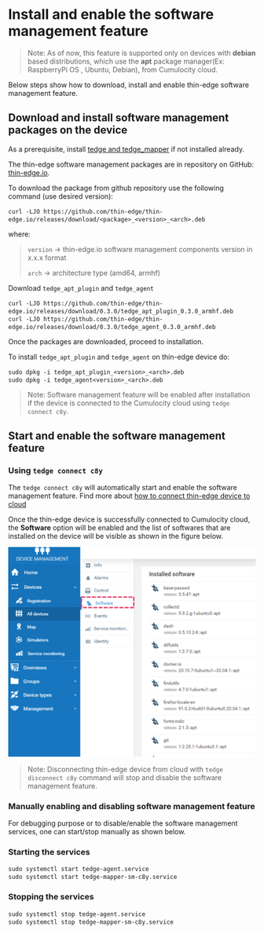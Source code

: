 # Install and enable the software management feature

> Note: As of now, this feature is supported only on devices with **debian** based
 distributions, which use the **apt** package manager(Ex: RaspberryPi OS , Ubuntu, Debian), from Cumulocity cloud.

Below steps show how to download, install and enable thin-edge software management feature.

## Download and install software management packages on the device

As a prerequisite, install [tedge and tedge_mapper](../howto-guides/002_installation.md) if not installed already. 

The thin-edge software management packages are in repository on GitHub: [thin-edge.io](https://github.com/thin-edge/thin-edge.io/releases).

To download the package from github repository use the following command (use desired version):

```shell
curl -LJO https://github.com/thin-edge/thin-edge.io/releases/download/<package>_<version>_<arch>.deb
```

where:
> `version` -> thin-edge.io software management components version in x.x.x format
>
> `arch` -> architecture type (amd64, armhf)

Download `tedge_apt_plugin` and `tedge_agent`

```shell
curl -LJO https://github.com/thin-edge/thin-edge.io/releases/download/0.3.0/tedge_apt_plugin_0.3.0_armhf.deb
curl -LJO https://github.com/thin-edge/thin-edge.io/releases/download/0.3.0/tedge_agent_0.3.0_armhf.deb
```

Once the packages are downloaded, proceed to installation.

To install `tedge_apt_plugin` and `tedge_agent` on thin-edge device do:

```shell
sudo dpkg -i tedge_apt_plugin_<version>_<arch>.deb
sudo dpkg -i tedge_agent<version>_<arch>.deb
```

> Note: Software management feature will be enabled after installation if the device
is connected to the Cumulocity cloud using `tedge connect c8y`.

## Start and enable the software management feature

### Using `tedge connect c8y`

The `tedge connect c8y` will automatically start and enable the software management feature.
Find more about [how to connect thin-edge device to cloud](../howto-guides/004_connect.md)

Once the thin-edge device is successfully connected to Cumulocity cloud, the **Software** option will be enabled and
the list of softwares that are installed on the device will be visible as shown in the figure below.

![Add new software](./images/start-software-management.png)

> Note: Disconnecting thin-edge device from cloud with `tedge disconnect c8y` command will stop and disable the software management feature.


### Manually enabling and disabling software management feature

For debugging purpose or to disable/enable the software management services, one can start/stop manually as shown below.

### Starting the services

```shell
sudo systemctl start tedge-agent.service
sudo systemctl start tedge-mapper-sm-c8y.service
```

### Stopping the services

```shell
sudo systemctl stop tedge-agent.service
sudo systemctl stop tedge-mapper-sm-c8y.service
```

